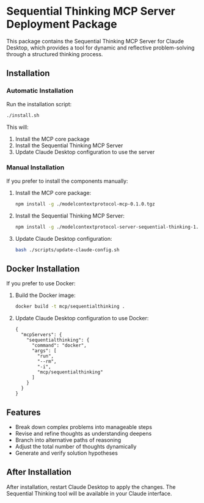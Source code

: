 # Sequential Thinking MCP Server Deployment Package

This package contains the Sequential Thinking MCP Server for Claude Desktop, which provides a tool for dynamic and reflective problem-solving through a structured thinking process.

## Installation

### Automatic Installation

Run the installation script:

```bash
./install.sh
```

This will:
1. Install the MCP core package
2. Install the Sequential Thinking MCP Server
3. Update Claude Desktop configuration to use the server

### Manual Installation

If you prefer to install the components manually:

1. Install the MCP core package:
   ```bash
   npm install -g ./modelcontextprotocol-mcp-0.1.0.tgz
   ```

2. Install the Sequential Thinking MCP Server:
   ```bash
   npm install -g ./modelcontextprotocol-server-sequential-thinking-1.0.0.tgz
   ```

3. Update Claude Desktop configuration:
   ```bash
   bash ./scripts/update-claude-config.sh
   ```

## Docker Installation

If you prefer to use Docker:

1. Build the Docker image:
   ```bash
   docker build -t mcp/sequentialthinking .
   ```

2. Update Claude Desktop configuration to use Docker:
   ```
   {
     "mcpServers": {
       "sequentialthinking": {
         "command": "docker",
         "args": [
           "run",
           "--rm",
           "-i",
           "mcp/sequentialthinking"
         ]
       }
     }
   }
   ```

## Features

- Break down complex problems into manageable steps
- Revise and refine thoughts as understanding deepens
- Branch into alternative paths of reasoning
- Adjust the total number of thoughts dynamically
- Generate and verify solution hypotheses

## After Installation

After installation, restart Claude Desktop to apply the changes. The Sequential Thinking tool will be available in your Claude interface.
